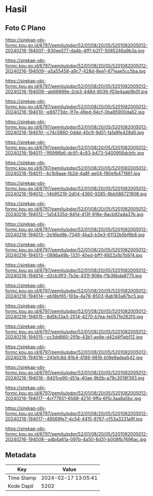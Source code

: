 # Hasil

## Foto C Plano

https://sirekap-obj-formc.kpu.go.id/6797/pemilu/pdpr/52/01/08/20/05/5201082005012-20240216-194007--830ee577-da4b-4ff1-b2f7-5085246a9b3a.jpg

https://sirekap-obj-formc.kpu.go.id/6797/pemilu/pdpr/52/01/08/20/05/5201082005012-20240216-194009--a5a55458-a9c7-428d-8ee1-671eae5cc5ba.jpg

https://sirekap-obj-formc.kpu.go.id/6797/pemilu/pdpr/52/01/08/20/05/5201082005012-20240216-194009--ab66899e-2cb3-448d-9036-f03e4aab9b0f.jpg

https://sirekap-obj-formc.kpu.go.id/6797/pemilu/pdpr/52/01/08/20/05/5201082005012-20240216-194010--e89773dc-1f7e-49ed-94cf-0ba95900da62.jpg

https://sirekap-obj-formc.kpu.go.id/6797/pemilu/pdpr/52/01/08/20/05/5201082005012-20240216-194010--c74c5860-0ddd-40c9-9d51-fa1a9fe428d0.jpg

https://sirekap-obj-formc.kpu.go.id/6797/pemilu/pdpr/52/01/08/20/05/5201082005012-20240216-194011--1f6996b6-dc91-4c83-b473-5400956dcbfc.jpg

https://sirekap-obj-formc.kpu.go.id/6797/pemilu/pdpr/52/01/08/20/05/5201082005012-20240216-194011--4c1b9aae-fb2d-4a8f-ae04-f80e1b471861.jpg

https://sirekap-obj-formc.kpu.go.id/6797/pemilu/pdpr/52/01/08/20/05/5201082005012-20240216-194012--14b95219-2d04-4360-9285-6bb586721908.jpg

https://sirekap-obj-formc.kpu.go.id/6797/pemilu/pdpr/52/01/08/20/05/5201082005012-20240216-194012--1a54335d-941d-413f-916e-8acb92a4a37b.jpg

https://sirekap-obj-formc.kpu.go.id/6797/pemilu/pdpr/52/01/08/20/05/5201082005012-20240216-194013--2e16bd9b-7349-4ba3-b3e3-61132b5bf9b8.jpg

https://sirekap-obj-formc.kpu.go.id/6797/pemilu/pdpr/52/01/08/20/05/5201082005012-20240216-194013--0886a49b-1331-40ed-bff1-8922a1b7b974.jpg

https://sirekap-obj-formc.kpu.go.id/6797/pemilu/pdpr/52/01/08/20/05/5201082005012-20240216-194014--d2cb3ff3-7b3e-431f-908e-f1b36bda8775.jpg

https://sirekap-obj-formc.kpu.go.id/6797/pemilu/pdpr/52/01/08/20/05/5201082005012-20240216-194014--eb18bf65-193a-4a78-8503-8ab183a87bc5.jpg

https://sirekap-obj-formc.kpu.go.id/6797/pemilu/pdpr/52/01/08/20/05/5201082005012-20240216-194015--8d5b33a3-2514-4270-b7ea-fe057fe262f0.jpg

https://sirekap-obj-formc.kpu.go.id/6797/pemilu/pdpr/52/01/08/20/05/5201082005012-20240216-194015--cc3dd860-291b-43b1-ae9e-d42d4f1eb112.jpg

https://sirekap-obj-formc.kpu.go.id/6797/pemilu/pdpr/52/01/08/20/05/5201082005012-20240216-194016--241efc8d-81b4-4189-9816-b19e9adea542.jpg

https://sirekap-obj-formc.kpu.go.id/6797/pemilu/pdpr/52/01/08/20/05/5201082005012-20240216-194016--8401ce90-d51a-40ae-9b5b-a79c3018f393.jpg

https://sirekap-obj-formc.kpu.go.id/6797/pemilu/pdpr/52/01/08/20/05/5201082005012-20240216-194017--4cf77651-6568-4210-9ffa-6f5c3aa8a5bc.jpg

https://sirekap-obj-formc.kpu.go.id/6797/pemilu/pdpr/52/01/08/20/05/5201082005012-20240216-194017--49569fe7-4c54-4415-8767-cf53a3231a9f.jpg

https://sirekap-obj-formc.kpu.go.id/6797/pemilu/pdpr/52/01/08/20/05/5201082005012-20240216-194008--a4b4a61a-097b-4a50-8d31-b008fb7696ac.jpg


## Metadata

| Key        | Value               |
| ---------- | ------------------- |
| Time Stamp | 2024-02-17 13:05:41 |
| Kode Dapil | 5202                |



